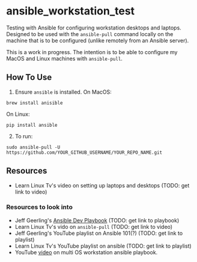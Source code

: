 # ansible_workstation_test

Testing with Ansible for configuring workstation desktops and laptops. Designed to be used with the `ansible-pull` command locally on the machine that is to be configured (unlike remotely from an Ansible server).

This is a work in progress. The intention is to be able to configure my MacOS and Linux machines with `ansible-pull`.

## How To Use

1. Ensure `ansible` is installed.
On MacOS:

```
brew install anisible
```

On Linux:

```
pip install ansible
```

2. To run:

```
sudo ansible-pull -U https://github.com/YOUR_GITHUB_USERNAME/YOUR_REPO_NAME.git
```

## Resources

- Learn Linux Tv's video on setting up laptops and desktops (TODO: get link to video)

### Resources to look into

- Jeff Geerling's [Ansible Dev Playbook]() (TODO: get link to playbook)
- Learn Linux Tv's vido on `ansible-pull` (TODO: get link to video)
- Jeff Geerling's YouTube playlist on Ansible 101(?) (TODO: get link to playlist)
- Learn Linux Tv's YouTube playlist on ansible (TODO: get link to playlist)
- YouTube [video](https://youtu.be/hPPIScBt4Gw?si=Oj4J-2v7rdPSkURW) on multi OS workstation ansible playbook.
